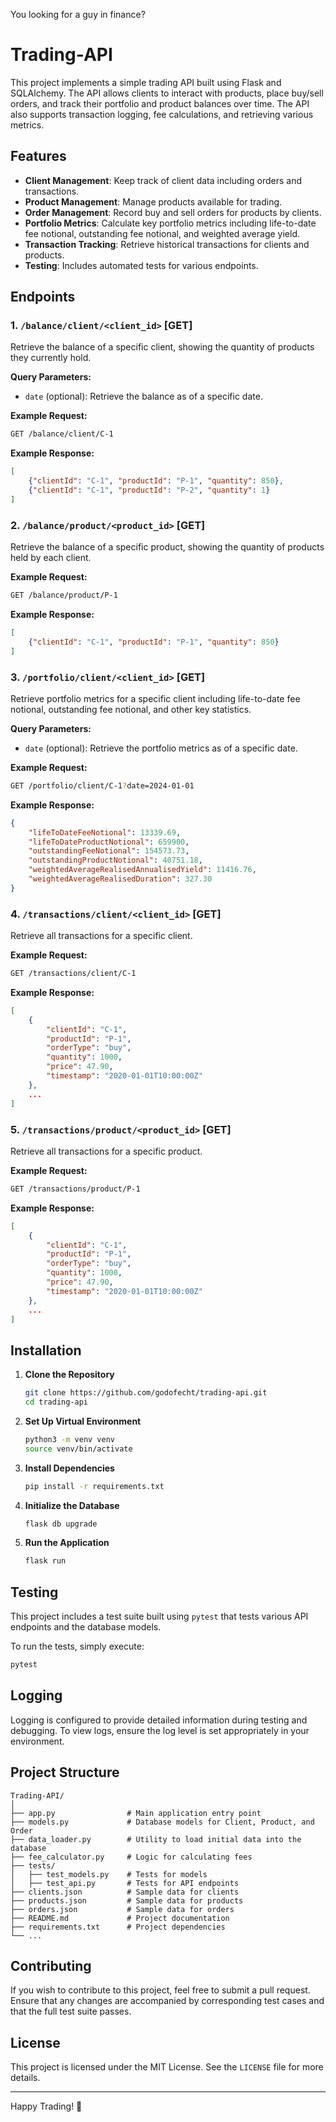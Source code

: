 You looking for a guy in finance?

# Trading-API

This project implements a simple trading API built using Flask and SQLAlchemy. The API allows clients to interact with products, place buy/sell orders, and track their portfolio and product balances over time. The API also supports transaction logging, fee calculations, and retrieving various metrics.

## Features

- **Client Management**: Keep track of client data including orders and transactions.
- **Product Management**: Manage products available for trading.
- **Order Management**: Record buy and sell orders for products by clients.
- **Portfolio Metrics**: Calculate key portfolio metrics including life-to-date fee notional, outstanding fee notional, and weighted average yield.
- **Transaction Tracking**: Retrieve historical transactions for clients and products.
- **Testing**: Includes automated tests for various endpoints.

## Endpoints

### 1. `/balance/client/<client_id>` [GET]

Retrieve the balance of a specific client, showing the quantity of products they currently hold.

**Query Parameters:**
- `date` (optional): Retrieve the balance as of a specific date.

**Example Request:**
```bash
GET /balance/client/C-1
```

**Example Response:**
```json
[
    {"clientId": "C-1", "productId": "P-1", "quantity": 850},
    {"clientId": "C-1", "productId": "P-2", "quantity": 1}
]
```

### 2. `/balance/product/<product_id>` [GET]

Retrieve the balance of a specific product, showing the quantity of products held by each client.

**Example Request:**
```bash
GET /balance/product/P-1
```

**Example Response:**
```json
[
    {"clientId": "C-1", "productId": "P-1", "quantity": 850}
]
```

### 3. `/portfolio/client/<client_id>` [GET]

Retrieve portfolio metrics for a specific client including life-to-date fee notional, outstanding fee notional, and other key statistics.

**Query Parameters:**
- `date` (optional): Retrieve the portfolio metrics as of a specific date.

**Example Request:**
```bash
GET /portfolio/client/C-1?date=2024-01-01
```

**Example Response:**
```json
{
    "lifeToDateFeeNotional": 13339.69,
    "lifeToDateProductNotional": 659900,
    "outstandingFeeNotional": 154573.73,
    "outstandingProductNotional": 40751.18,
    "weightedAverageRealisedAnnualisedYield": 11416.76,
    "weightedAverageRealisedDuration": 327.30
}
```

### 4. `/transactions/client/<client_id>` [GET]

Retrieve all transactions for a specific client.

**Example Request:**
```bash
GET /transactions/client/C-1
```

**Example Response:**
```json
[
    {
        "clientId": "C-1",
        "productId": "P-1",
        "orderType": "buy",
        "quantity": 1000,
        "price": 47.90,
        "timestamp": "2020-01-01T10:00:00Z"
    },
    ...
]
```

### 5. `/transactions/product/<product_id>` [GET]

Retrieve all transactions for a specific product.

**Example Request:**
```bash
GET /transactions/product/P-1
```

**Example Response:**
```json
[
    {
        "clientId": "C-1",
        "productId": "P-1",
        "orderType": "buy",
        "quantity": 1000,
        "price": 47.90,
        "timestamp": "2020-01-01T10:00:00Z"
    },
    ...
]
```

## Installation

1. **Clone the Repository**
   ```bash
   git clone https://github.com/godofecht/trading-api.git
   cd trading-api
   ```

2. **Set Up Virtual Environment**
   ```bash
   python3 -m venv venv
   source venv/bin/activate
   ```

3. **Install Dependencies**
   ```bash
   pip install -r requirements.txt
   ```

4. **Initialize the Database**
   ```bash
   flask db upgrade
   ```

5. **Run the Application**
   ```bash
   flask run
   ```

## Testing

This project includes a test suite built using `pytest` that tests various API endpoints and the database models.

To run the tests, simply execute:
```bash
pytest
```

## Logging

Logging is configured to provide detailed information during testing and debugging. To view logs, ensure the log level is set appropriately in your environment.

## Project Structure

```plaintext
Trading-API/
│
├── app.py                # Main application entry point
├── models.py             # Database models for Client, Product, and Order
├── data_loader.py        # Utility to load initial data into the database
├── fee_calculator.py     # Logic for calculating fees
├── tests/
│   ├── test_models.py    # Tests for models
│   ├── test_api.py       # Tests for API endpoints
├── clients.json          # Sample data for clients
├── products.json         # Sample data for products
├── orders.json           # Sample data for orders
├── README.md             # Project documentation
├── requirements.txt      # Project dependencies
└── ...
```

## Contributing

If you wish to contribute to this project, feel free to submit a pull request. Ensure that any changes are accompanied by corresponding test cases and that the full test suite passes.

## License

This project is licensed under the MIT License. See the `LICENSE` file for more details.

---

Happy Trading! 🎉
